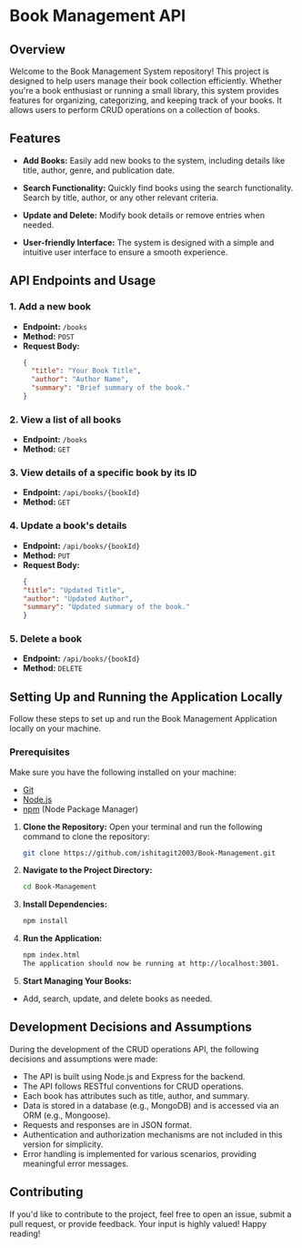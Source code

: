# Book Management API

## Overview

Welcome to the Book Management System repository! This project is designed to help users manage their book collection efficiently. Whether you're a book enthusiast or running a small library, this system provides features for organizing, categorizing, and keeping track of your books.
It allows users to perform CRUD operations on a collection of books.

## Features

- **Add Books:** Easily add new books to the system, including details like title, author, genre, and publication date.

- **Search Functionality:** Quickly find books using the search functionality. Search by title, author, or any other relevant criteria.

- **Update and Delete:** Modify book details or remove entries when needed.

- **User-friendly Interface:** The system is designed with a simple and intuitive user interface to ensure a smooth experience.


  
## API Endpoints and Usage

### 1. Add a new book
- **Endpoint:** `/books`
- **Method:** `POST`
- **Request Body:**
  ```json
  {
    "title": "Your Book Title",
    "author": "Author Name",
    "summary": "Brief summary of the book."
  }


### 2. View a list of all books
- **Endpoint:** `/books`
- **Method:** `GET`


### 3. View details of a specific book by its ID
- **Endpoint:** `/api/books/{bookId}`
- **Method:** `GET`

  
### 4. Update a book's details
- **Endpoint:** `/api/books/{bookId}`
- **Method:** `PUT`
- **Request Body:**
  ```json
  {
  "title": "Updated Title",
  "author": "Updated Author",
  "summary": "Updated summary of the book."
  }


### 5. Delete a book
- **Endpoint:** `/api/books/{bookId}`
- **Method:** `DELETE`


## Setting Up and Running the Application Locally

 Follow these steps to set up and run the Book Management Application locally on your machine.

 ### Prerequisites

Make sure you have the following installed on your machine:

- [Git](https://git-scm.com/)
- [Node.js](https://nodejs.org/)
- [npm](https://www.npmjs.com/) (Node Package Manager)


  
1. **Clone the Repository:**
   Open your terminal and run the following command to clone the repository:

   ```bash
   git clone https://github.com/ishitagit2003/Book-Management.git
   

2. **Navigate to the Project Directory:**
    ```bash
    cd Book-Management

3. **Install Dependencies:**
     ```bash
     npm install

4. **Run the Application:**
     ```bash
     npm index.html 
   The application should now be running at http://localhost:3001.
     
5. **Start Managing Your Books:**
- Add, search, update, and delete books as needed.



## Development Decisions and Assumptions

During the development of the CRUD operations API, the following decisions and assumptions were made:
* The API is built using Node.js and Express for the backend.
* The API follows RESTful conventions for CRUD operations.
* Each book has attributes such as title, author, and summary.
* Data is stored in a database (e.g., MongoDB) and is accessed via an ORM (e.g., Mongoose).
* Requests and responses are in JSON format.
* Authentication and authorization mechanisms are not included in this version for simplicity.
* Error handling is implemented for various scenarios, providing meaningful error messages.

## Contributing

If you'd like to contribute to the project, feel free to open an issue, submit a pull request, or provide feedback. Your input is highly valued!
Happy reading!
